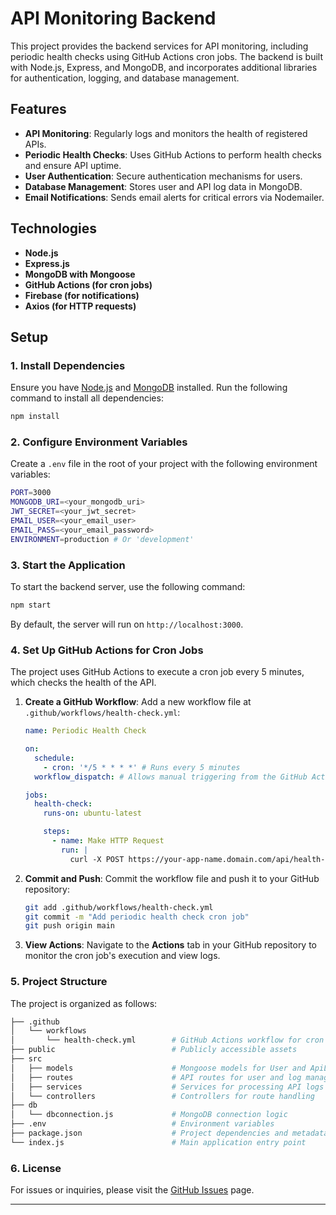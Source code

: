 # API Monitoring Backend

This project provides the backend services for API monitoring, including periodic health checks using GitHub Actions cron jobs. The backend is built with Node.js, Express, and MongoDB, and incorporates additional libraries for authentication, logging, and database management.

## Features

- **API Monitoring**: Regularly logs and monitors the health of registered APIs.
- **Periodic Health Checks**: Uses GitHub Actions to perform health checks and ensure API uptime.
- **User Authentication**: Secure authentication mechanisms for users.
- **Database Management**: Stores user and API log data in MongoDB.
- **Email Notifications**: Sends email alerts for critical errors via Nodemailer.

## Technologies

- **Node.js**
- **Express.js**
- **MongoDB with Mongoose**
- **GitHub Actions (for cron jobs)**
- **Firebase (for notifications)**
- **Axios (for HTTP requests)**

## Setup

### 1. Install Dependencies

Ensure you have [Node.js](https://nodejs.org/) and [MongoDB](https://www.mongodb.com/) installed. Run the following command to install all dependencies:

```bash
npm install
```

### 2. Configure Environment Variables

Create a `.env` file in the root of your project with the following environment variables:

```bash
PORT=3000
MONGODB_URI=<your_mongodb_uri>
JWT_SECRET=<your_jwt_secret>
EMAIL_USER=<your_email_user>
EMAIL_PASS=<your_email_password>
ENVIRONMENT=production # Or 'development'
```

### 3. Start the Application

To start the backend server, use the following command:

```bash
npm start
```

By default, the server will run on `http://localhost:3000`.

### 4. Set Up GitHub Actions for Cron Jobs

The project uses GitHub Actions to execute a cron job every 5 minutes, which checks the health of the API.

1. **Create a GitHub Workflow**: Add a new workflow file at `.github/workflows/health-check.yml`:

   ```yaml
   name: Periodic Health Check

   on:
     schedule:
       - cron: '*/5 * * * *' # Runs every 5 minutes
     workflow_dispatch: # Allows manual triggering from the GitHub Actions UI

   jobs:
     health-check:
       runs-on: ubuntu-latest

       steps:
         - name: Make HTTP Request
           run: |
             curl -X POST https://your-app-name.domain.com/api/health-check
   ```

2. **Commit and Push**: Commit the workflow file and push it to your GitHub repository:

   ```bash
   git add .github/workflows/health-check.yml
   git commit -m "Add periodic health check cron job"
   git push origin main
   ```

3. **View Actions**: Navigate to the **Actions** tab in your GitHub repository to monitor the cron job's execution and view logs.

### 5. Project Structure

The project is organized as follows:

```bash
├── .github
│   └── workflows
│       └── health-check.yml        # GitHub Actions workflow for cron jobs
├── public                          # Publicly accessible assets
├── src
│   ├── models                      # Mongoose models for User and ApiLog
│   ├── routes                      # API routes for user and log management
│   ├── services                    # Services for processing API logs
│   └── controllers                 # Controllers for route handling
├── db
│   └── dbconnection.js             # MongoDB connection logic
├── .env                            # Environment variables
├── package.json                    # Project dependencies and metadata
└── index.js                        # Main application entry point
```

### 6. License

For issues or inquiries, please visit the [GitHub Issues](https://github.com/BearerOP/API-Monitoring-backend/issues) page.

---
